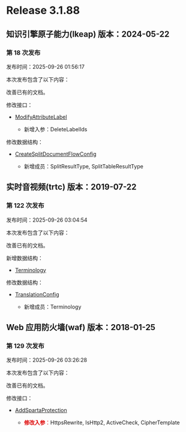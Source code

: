 # Release 3.1.88

## 知识引擎原子能力(lkeap) 版本：2024-05-22

### 第 18 次发布

发布时间：2025-09-26 01:56:17

本次发布包含了以下内容：

改善已有的文档。

修改接口：

* [ModifyAttributeLabel](https://cloud.tencent.com/document/api/1772/115351)

	* 新增入参：DeleteLabelIds


修改数据结构：

* [CreateSplitDocumentFlowConfig](https://cloud.tencent.com/document/api/1772/115364#CreateSplitDocumentFlowConfig)

	* 新增成员：SplitResultType, SplitTableResultType




## 实时音视频(trtc) 版本：2019-07-22

### 第 122 次发布

发布时间：2025-09-26 03:04:54

本次发布包含了以下内容：

改善已有的文档。

新增数据结构：

* [Terminology](https://cloud.tencent.com/document/api/647/44055#Terminology)

修改数据结构：

* [TranslationConfig](https://cloud.tencent.com/document/api/647/44055#TranslationConfig)

	* 新增成员：Terminology




## Web 应用防火墙(waf) 版本：2018-01-25

### 第 129 次发布

发布时间：2025-09-26 03:26:28

本次发布包含了以下内容：

改善已有的文档。

修改接口：

* [AddSpartaProtection](https://cloud.tencent.com/document/api/627/72689)

	* <font color="#dd0000">**修改入参**：</font>HttpsRewrite, IsHttp2, ActiveCheck, CipherTemplate




